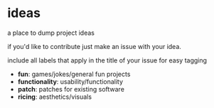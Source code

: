 # ideas
a place to dump project ideas

if you'd like to contribute just make an issue with your idea.

include all labels that apply in the title of your issue for easy tagging

 - **fun**: games/jokes/general fun projects
 - **functionality**: usability/functionality
 - **patch**: patches for existing software
 - **ricing**: aesthetics/visuals
